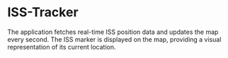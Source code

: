 # ISS-Tracker
The application fetches real-time ISS position data and updates the map every second. The ISS marker is displayed on the map, providing a visual representation of its current location.
